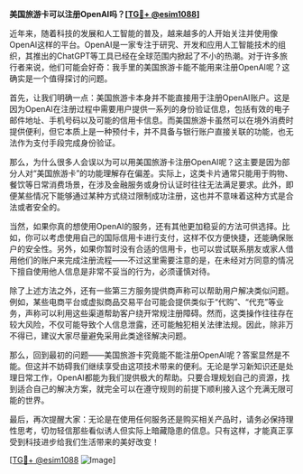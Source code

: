 **美国旅游卡可以注册OpenAI吗？[[TG💪+ @esim1088](https://t.me/s/esim1088)]**

近年来，随着科技的发展和人工智能的普及，越来越多的人开始关注并使用像OpenAI这样的平台。OpenAI是一家专注于研究、开发和应用人工智能技术的组织，其推出的ChatGPT等工具已经在全球范围内掀起了不小的热潮。对于许多旅行者来说，他们可能会好奇：我手里的美国旅游卡能不能用来注册OpenAI呢？这确实是一个值得探讨的问题。

首先，让我们明确一点：美国旅游卡本身并不能直接用于注册OpenAI账户。这是因为OpenAI在注册过程中需要用户提供一系列的身份验证信息，包括有效的电子邮件地址、手机号码以及可能的信用卡信息。而美国旅游卡虽然可以在境外消费时提供便利，但它本质上是一种预付卡，并不具备与银行账户直接关联的功能，也无法作为支付手段完成身份验证。

那么，为什么很多人会误以为可以用美国旅游卡注册OpenAI呢？这主要是因为部分人对“美国旅游卡”的功能理解存在偏差。实际上，这类卡片通常只能用于购物、餐饮等日常消费场景，在涉及金融服务或身份认证时往往无法满足要求。此外，即便某些情况下能够通过某种方式绕过限制成功注册，这也并不意味着这种方式是合法或者安全的。

当然，如果你真的想使用OpenAI的服务，还有其他更加稳妥的方法可供选择。比如，你可以考虑使用自己的国际信用卡进行支付，这样不仅方便快捷，还能确保账户的安全性。另外，如果你暂时没有合适的信用卡，也可以尝试联系朋友或家人借用他们的账户来完成注册流程——不过这里需要注意的是，在未经对方同意的情况下擅自使用他人信息是非常不妥当的行为，必须谨慎对待。

除了上述方法之外，还有一些第三方服务提供商声称可以帮助用户解决类似问题。例如，某些电商平台或虚拟商品交易平台可能会提供类似于“代购”、“代充”等业务，声称可以利用这些渠道帮助客户绕开常规注册障碍。然而，这类操作往往存在较大风险，不仅可能导致个人信息泄露，还可能触犯相关法律法规。因此，除非万不得已，建议大家尽量避免采用此类途径解决问题。

那么，回到最初的问题——美国旅游卡究竟能不能注册OpenAI呢？答案显然是不能。但这并不妨碍我们继续享受由这项技术带来的便利。无论是学习新知识还是处理日常工作，OpenAI都能为我们提供极大的帮助。只要合理规划自己的资源，找到适合自己的解决方案，就完全可以在遵守规则的前提下顺利接入这个充满无限可能的世界。

最后，再次提醒大家：无论是在使用任何服务还是购买相关产品时，请务必保持理性思考，切勿轻信那些看似诱人但实际上暗藏隐患的信息。只有这样，才能真正享受到科技进步给我们生活带来的美好改变！

[[TG💪+ @esim1088](https://t.me/s/esim1088) ![Image](https://i.postimg.cc/4NQfJmqS/Snipaste-2025-05-13-00-14-12.png)]